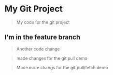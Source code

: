 # My Git Project

> My code for the git project

## I'm in the feature branch

> Another code change

> made changes for the git pull demo

> Made more changs for the git pull/fetch demo
